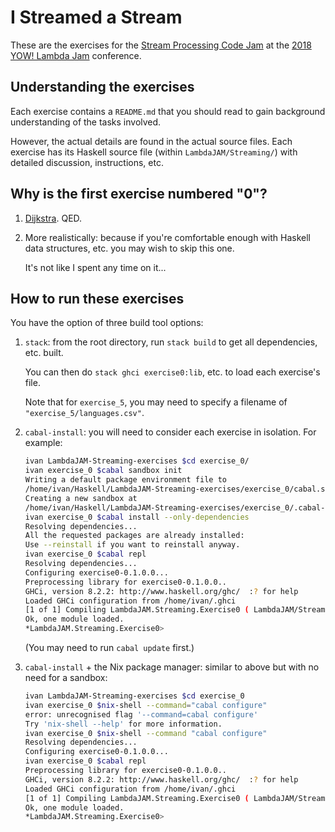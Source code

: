I Streamed a Stream
===================

These are the exercises for the [Stream Processing Code
Jam](http://lambdajam.yowconference.com.au/proposal/?id=6197) at the
[2018 YOW! Lambda Jam](https://confengine.com/yow-lambda-jam-2018)
conference.

Understanding the exercises
---------------------------

Each exercise contains a `README.md` that you should read to gain
background understanding of the tasks involved.

However, the actual details are found in the actual source files.
Each exercise has its Haskell source file (within
`LambdaJAM/Streaming/`) with detailed discussion, instructions, etc.

Why is the first exercise numbered "0"?
---------------------------------------

1. [Dijkstra](https://www.cs.utexas.edu/users/EWD/transcriptions/EWD08xx/EWD831.html). QED.

2. More realistically: because if you're comfortable enough with
   Haskell data structures, etc. you may wish to skip this one.

    It's not like I spent any time on it...

How to run these exercises
--------------------------

You have the option of three build tool options:

1. `stack`: from the root directory, run `stack build` to get all
   dependencies, etc. built.

    You can then do `stack ghci exercise0:lib`, etc. to load each
    exercise's file.

    Note that for `exercise_5`, you may need to specify a filename of
    `"exercise_5/languages.csv"`.

2. `cabal-install`: you will need to consider each exercise in
   isolation.  For example:


    ```bash
    ivan LambdaJAM-Streaming-exercises $cd exercise_0/
    ivan exercise_0 $cabal sandbox init
    Writing a default package environment file to
    /home/ivan/Haskell/LambdaJAM-Streaming-exercises/exercise_0/cabal.sandbox.config
    Creating a new sandbox at
    /home/ivan/Haskell/LambdaJAM-Streaming-exercises/exercise_0/.cabal-sandbox
    ivan exercise_0 $cabal install --only-dependencies
    Resolving dependencies...
    All the requested packages are already installed:
    Use --reinstall if you want to reinstall anyway.
    ivan exercise_0 $cabal repl
    Resolving dependencies...
    Configuring exercise0-0.1.0.0...
    Preprocessing library for exercise0-0.1.0.0..
    GHCi, version 8.2.2: http://www.haskell.org/ghc/  :? for help
    Loaded GHCi configuration from /home/ivan/.ghci
    [1 of 1] Compiling LambdaJAM.Streaming.Exercise0 ( LambdaJAM/Streaming/Exercise0.hs, interpreted )
    Ok, one module loaded.
    *LambdaJAM.Streaming.Exercise0>
    ```

    (You may need to run `cabal update` first.)

3. `cabal-install` + the Nix package manager: similar to above but
   with no need for a sandbox:


    ```bash
    ivan LambdaJAM-Streaming-exercises $cd exercise_0
    ivan exercise_0 $nix-shell --command="cabal configure"
    error: unrecognised flag '--command=cabal configure'
    Try 'nix-shell --help' for more information.
    ivan exercise_0 $nix-shell --command "cabal configure"
    Resolving dependencies...
    Configuring exercise0-0.1.0.0...
    ivan exercise_0 $cabal repl
    Preprocessing library for exercise0-0.1.0.0..
    GHCi, version 8.2.2: http://www.haskell.org/ghc/  :? for help
    Loaded GHCi configuration from /home/ivan/.ghci
    [1 of 1] Compiling LambdaJAM.Streaming.Exercise0 ( LambdaJAM/Streaming/Exercise0.hs, interpreted )
    Ok, one module loaded.
    *LambdaJAM.Streaming.Exercise0>
    ```
